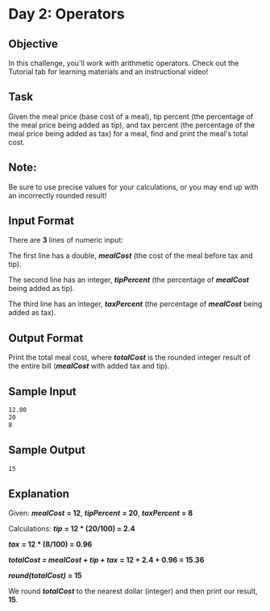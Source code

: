 # Day 2: Operators

## Objective 
In this challenge, you'll work with arithmetic operators. Check out the Tutorial tab for learning materials and an instructional video!

## Task 
Given the meal price (base cost of a meal), tip percent (the percentage of the meal price being added as tip), and tax percent (the percentage of the meal price being added as tax) for a meal, find and print the meal's total cost.

## Note: 
Be sure to use precise values for your calculations, or you may end up with an incorrectly rounded result!

## Input Format

There are **3** lines of numeric input: 

The first line has a double, **_mealCost_** (the cost of the meal before tax and tip). 

The second line has an integer, **_tipPercent_** (the percentage of **_mealCost_** being added as tip). 

The third line has an integer, **_taxPercent_** (the percentage of **_mealCost_** being added as tax).

## Output Format

Print the total meal cost, where **_totalCost_** is the rounded integer result of the entire bill (**_mealCost_** with added tax and tip).

## Sample Input

```bash
12.00
20
8
```

## Sample Output

```bash
15
```

## Explanation

Given: 
**_mealCost_** **= 12**, **_tipPercent_** **= 20**, **_taxPercent_** **= 8**

Calculations: 
**_tip_** **= 12 * (20/100) = 2.4**

**_tax_** **= 12 * (8/100) = 0.96**

**_totalCost = mealCost + tip + tax_** **= 12 + 2.4 + 0.96 = 15.36**

**_round(totalCost)_** **= 15** 
 

We round **_totalCost_** to the nearest dollar (integer) and then print our result, **15**.
